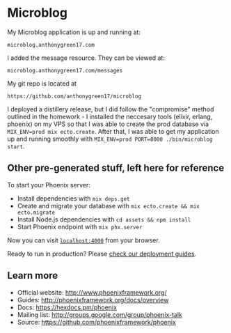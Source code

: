 # Microblog #

My Microblog application is up and running at:

~~~
microblog.anthonygreen17.com
~~~

I added the message resource. They can be viewed at:

~~~
microblog.anthonygreen17.com/messages
~~~

My git repo is located at 

~~~
https://github.com/anthonygreen17/microblog
~~~

I deployed a distillery release, but I did follow the "compromise" method outlined in the homework - I installed the neccesary tools (elixir, erlang, phoenix) on my VPS so that I was able to create the prod database via `MIX_ENV=prod mix ecto.create`. After that, I was able to get my application up and running smoothly with `MIX_ENV=prod PORT=8000 ./bin/microblog start`.



## Other pre-generated stuff, left here for reference ##
To start your Phoenix server:

  * Install dependencies with `mix deps.get`
  * Create and migrate your database with `mix ecto.create && mix ecto.migrate`
  * Install Node.js dependencies with `cd assets && npm install`
  * Start Phoenix endpoint with `mix phx.server`

Now you can visit [`localhost:4000`](http://localhost:4000) from your browser.

Ready to run in production? Please [check our deployment guides](http://www.phoenixframework.org/docs/deployment).

## Learn more

  * Official website: http://www.phoenixframework.org/
  * Guides: http://phoenixframework.org/docs/overview
  * Docs: https://hexdocs.pm/phoenix
  * Mailing list: http://groups.google.com/group/phoenix-talk
  * Source: https://github.com/phoenixframework/phoenix
